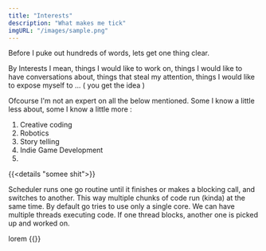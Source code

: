```yaml
---
title: "Interests"
description: "What makes me tick"
imgURL: "/images/sample.png"
---
```


Before I puke out hundreds of words, lets get one thing clear.

By Interests I mean, things I would like to work on, things I would like to have conversations about, things that steal my attention, things I would like to expose myself to ... ( you get the idea ) 

Ofcourse I'm not an expert on all the below mentioned. Some I know a little less about, some I know a little more :

1. Creative coding
2. Robotics
3. Story telling
4. Indie Game Development
5. 


{{<details "somee shit">}}

Scheduler runs one go routine until it finishes or makes a blocking call, and switches to another. This way multiple chunks of code run (kinda) at the same time. By default go tries to use only a single core.
We can have multiple threads executing code. If one thread blocks, another one is picked up and worked on.

lorem
{{</details>}}
